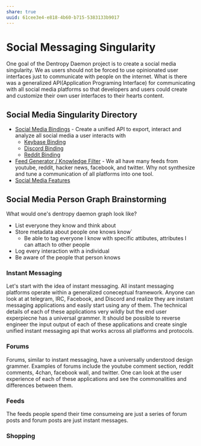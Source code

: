 ```yaml
---
share: true
uuid: 61cee3e4-e818-4b60-b715-5383133b9017
---
```

# Social Messaging Singularity

One goal of the Dentropy Daemon project is to create a social media singularity. We as users should not be forced to use opinionated user interfaces just to communicate with people on the internet. What is there was a generalized API(Application Programing Interface) for communicating with all social media platforms so that developers and users could create and customize their own user interfaces to their hearts content.

## Social Media Singularity Directory

* [Social Media Bindings](/undefined) - Create a unified API to export, interact and analyze all social media a user interacts with
    * [Keybase Binding](/undefined)
    * [Discord Binding](/undefined)
    * [Reddit Binding](/undefined)
* [Feed Generator / Knowledge Filter](/undefined) - We all have many feeds from youtube, reddit, hacker news, facebook, and twitter. Why not synthesize and tune a communication of all platforms into one tool.
* [Social Media Features](/undefined)

## Social Media Person Graph Brainstorming

What would one's dentropy daemon graph look like?

* List everyone they know and think about
* Store metadata about people one knows know`
  * Be able to tag everyone I know with specific attibutes, attributes I can attach to other people
* Log every interaction with a individual
* Be aware of the people that person knows

### Instant Messaging

Let's start with the idea of instant messaging. All instant messaging platforms operate within a generalized coneceptual framework. Anyone can look at at telegram, IRC, Facebook, and Discord and realize they are instant messaging applications and easily start using any of them. The technical details of each of these applications very wildly but the end user experpiecne has a universal grammer. It should be possible to reverse engineer the input output of each of these applications and create single unified instant messaging api that works across all platforms and protocols.

### Forums

Forums, similar to instant messaging, have a universally understood design grammer. Examples of forums include the youtube comment section, reddit comments, 4chan, facebook wall, and twitter. One can look at the user experience of each of these applications and see the commonalities and differences between them.

### Feeds

The feeds people spend their time consumeing are just a series of forum posts and forum posts are just instant messages.

### Shopping
